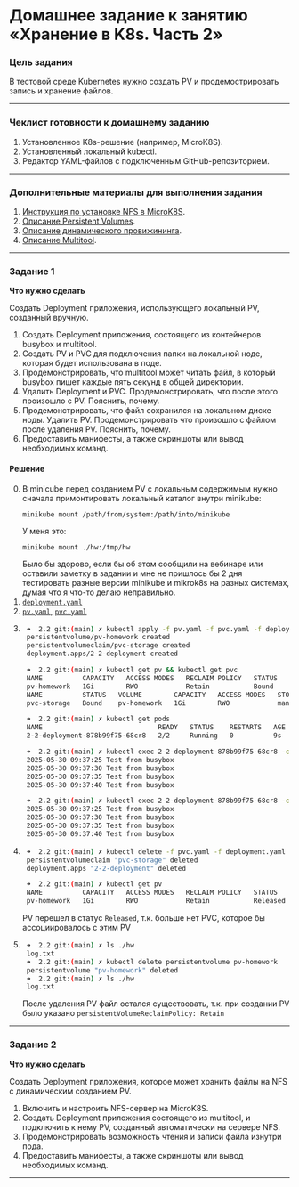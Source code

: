 # Домашнее задание к занятию «Хранение в K8s. Часть 2»

### Цель задания

В тестовой среде Kubernetes нужно создать PV и продемострировать запись и хранение файлов.

------

### Чеклист готовности к домашнему заданию

1. Установленное K8s-решение (например, MicroK8S).
2. Установленный локальный kubectl.
3. Редактор YAML-файлов с подключенным GitHub-репозиторием.

------

### Дополнительные материалы для выполнения задания

1. [Инструкция по установке NFS в MicroK8S](https://microk8s.io/docs/nfs). 
2. [Описание Persistent Volumes](https://kubernetes.io/docs/concepts/storage/persistent-volumes/). 
3. [Описание динамического провижининга](https://kubernetes.io/docs/concepts/storage/dynamic-provisioning/). 
4. [Описание Multitool](https://github.com/wbitt/Network-MultiTool).

------

### Задание 1

**Что нужно сделать**

Создать Deployment приложения, использующего локальный PV, созданный вручную.

1. Создать Deployment приложения, состоящего из контейнеров busybox и multitool.
2. Создать PV и PVC для подключения папки на локальной ноде, которая будет использована в поде.
3. Продемонстрировать, что multitool может читать файл, в который busybox пишет каждые пять секунд в общей директории. 
4. Удалить Deployment и PVC. Продемонстрировать, что после этого произошло с PV. Пояснить, почему.
5. Продемонстрировать, что файл сохранился на локальном диске ноды. Удалить PV.  Продемонстрировать что произошло с файлом после удаления PV. Пояснить, почему.
5. Предоставить манифесты, а также скриншоты или вывод необходимых команд.

#### Решение

0. В minicube перед созданием PV с локальным содержимым нужно сначала примонтировать локальный каталог внутри minikube:
    ```
    minikube mount /path/from/system:/path/into/minikube
    ```
    У меня это:
    ```
    minikube mount ./hw:/tmp/hw
    ```
    Было бы здорово, если бы об этом сообщили на вебинаре или оставили заметку в задании и мне не пришлось бы 2 дня тестировать разные версии minikube и mikrok8s на разных системах, думая что я что-то делаю неправильно.
1. [`deployment.yaml`](./deployment.yaml)
2. [`pv.yaml`](./pv.yaml), [`pvc.yaml`](./pvc.yaml)
3. ``` sh
    ➜  2.2 git:(main) ✗ kubectl apply -f pv.yaml -f pvc.yaml -f deployment.yaml
    persistentvolume/pv-homework created
    persistentvolumeclaim/pvc-storage created
    deployment.apps/2-2-deployment created

    ➜  2.2 git:(main) ✗ kubectl get pv && kubectl get pvc
    NAME          CAPACITY   ACCESS MODES   RECLAIM POLICY   STATUS   CLAIM                 STORAGECLASS   VOLUMEATTRIBUTESCLASS   REASON   AGE
    pv-homework   1Gi        RWO            Retain           Bound    default/pvc-storage   manual         <unset>                          3s
    NAME          STATUS   VOLUME        CAPACITY   ACCESS MODES   STORAGECLASS   VOLUMEATTRIBUTESCLASS   AGE
    pvc-storage   Bound    pv-homework   1Gi        RWO            manual         <unset>                 3s

    ➜  2.2 git:(main) ✗ kubectl get pods
    NAME                             READY   STATUS    RESTARTS   AGE
    2-2-deployment-878b99f75-68cr8   2/2     Running   0          9s

    ➜  2.2 git:(main) ✗ kubectl exec 2-2-deployment-878b99f75-68cr8 -c busybox -- cat /tmp/hwstorage/log.txt 
    2025-05-30 09:37:25 Test from busybox
    2025-05-30 09:37:30 Test from busybox
    2025-05-30 09:37:35 Test from busybox
    2025-05-30 09:37:40 Test from busybox

    ➜  2.2 git:(main) ✗ kubectl exec 2-2-deployment-878b99f75-68cr8 -c multitool -- cat /tmp/hwstorage/log.txt 
    2025-05-30 09:37:25 Test from busybox
    2025-05-30 09:37:30 Test from busybox
    2025-05-30 09:37:35 Test from busybox
    2025-05-30 09:37:40 Test from busybox
    ```
4. ``` sh
    ➜  2.2 git:(main) ✗ kubectl delete -f pvc.yaml -f deployment.yaml
    persistentvolumeclaim "pvc-storage" deleted
    deployment.apps "2-2-deployment" deleted

    ➜  2.2 git:(main) ✗ kubectl get pv
    NAME          CAPACITY   ACCESS MODES   RECLAIM POLICY   STATUS     CLAIM                 STORAGECLASS   VOLUMEATTRIBUTESCLASS   REASON   AGE
    pv-homework   1Gi        RWO            Retain           Released   default/pvc-storage   manual         <unset>                          57s
    ```
    PV перешел в статус `Released`, т.к. больше нет PVC, которое бы ассоциировалось с этим PV
5. ``` sh
    ➜  2.2 git:(main) ✗ ls ./hw
    log.txt
    ➜  2.2 git:(main) ✗ kubectl delete persistentvolume pv-homework 
    persistentvolume "pv-homework" deleted
    ➜  2.2 git:(main) ✗ ls ./hw                                    
    log.txt
    ```
    После удаления PV файл остался существовать, т.к. при создании PV было указано `persistentVolumeReclaimPolicy: Retain`

------

### Задание 2

**Что нужно сделать**

Создать Deployment приложения, которое может хранить файлы на NFS с динамическим созданием PV.

1. Включить и настроить NFS-сервер на MicroK8S.
2. Создать Deployment приложения состоящего из multitool, и подключить к нему PV, созданный автоматически на сервере NFS.
3. Продемонстрировать возможность чтения и записи файла изнутри пода. 
4. Предоставить манифесты, а также скриншоты или вывод необходимых команд.

------


